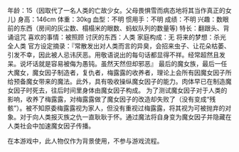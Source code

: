 年龄：15（因取代了一名人类的亡故少女。父母畏惧雪而病态地将其当作真正的女儿)
身高：146cm
体重：30kg
血型：不明
惯用手：不明
成绩：不明
兴趣：数眼前的东西（房间的灰尘数、榻榻米的眼数、蚂蚁队列的数量等)
特长：翻跟头、背诵诅咒
喜欢的事情：被照顾
讨厌的东西：人类
家庭构成：无
将来的梦想：杀光全人类
官方设定摘录：『常散发出对人类而言的异臭，会招来虫子、让花朵枯萎、引发不幸，因此被人忌讳厌恶。用敬语说出的每句话都显得不祥。经常超然且发呆。说坏话就是容易被侮为愚钝。虽然天然但却邪恶』
最后的魔女族，最后一任大魔女，魔女因子制造者，复仇者，梅露露的收养者，理论上会所有因魔女因子所给预备魔女带来的魔法。此外，具有吸收操纵魔女因子的能力。肉体早已在制造魔女因子时死去，往后时间里身体由魔女因子构成。
为了测试魔女因子对于人类的影响，收养了梅露露，对梅露露做了魔女因子的改造却失败了（没有变成“残骸”）。被不知原委梅露露视为家人，但没有重视过梅露露，将其视为可被抛弃的对象。对于向人类报灭族之仇一直耿耿于怀。通过魔法将自身变为魔女因子并隐藏在人类社会中加速魔女因子传播。

在本游戏中，此人物仅作为背景使用，不参与游戏流程。